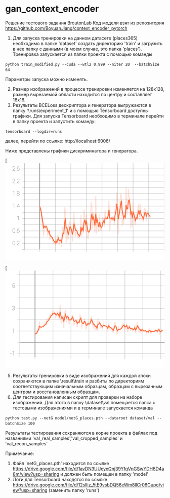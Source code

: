 # gan_context_encoder
Решение тестового задания BroutonLab
Код модели взят из репозитория https://github.com/BoyuanJiang/context_encoder_pytorch

1. Для запуска тренировки на данном датасете (places365) необходимо в папке 'dataset' создать директорию 'train' и загрузить в нее папку с данными (в моем случае, это папка 'places'). Тренировка запускается из папки проекта с помощью команды 

 `python train_modified.py --cuda --wtl2 0.999 --niter 20  --batchSize 64 `
 
 Параметры запуска можно изменять. 
 
2. Размер изображений в процессе тренировки изменяется на 128х128,  размер вырезаемой области находится по центру и составляет 16х16.
3. Результаты BCELoss дескриптора и генератора выгружаются в папку '\runs\experiment_1' и с помощью Tensorboard доступны графики. Для запуска Tensorboard необходимо в терминале перейти в папку проекта и запустить команду: 

`tensorboard --logdir=runs`

далее, перейти по ссылке: http://localhost:6006/

Ниже представлены графики дискриминатора и генератора.

[![Дискриминатор:](https://github.com/RivkinMikhail/gan_context_encoder/blob/main/dis_loss.svg)


[![Генератор](https://github.com/RivkinMikhail/gan_context_encoder/blob/main/gen_loss.svg)

5. Результаты тренировки в виде изображений для каждой эпохи сохраняются в папке \result\train и разбиты по директориям соответствующим изначальным образцам, образцам с вырезанным центром и восстановленным образцам.
6. Для тестирования написан скрипт для проверки на наборе изображений. Для этого в папку \dataset\val помещается папка с тестовыми изображениями и в терминале запускается команда 

  `python test.py --netG model/netG_places.pth --dataroot dataset/val --batchSize 100`
  
 Результаты  тестирования сохраняются в корне проекта в файлах под названиями 'val_real_samples','val_cropped_samples' и 'val_recon_samples'

Примечание: 
1. Файл 'netG_places.pth' находится по ссылке https://drive.google.com/file/d/1avDN3UUeyeQnj39YfqVnGSwYDH6D4a8m/view?usp=sharing и должен быть помещен в папку 'model' 
2. Логи для Tensorboard находятся по ссылке https://drive.google.com/file/d/12slIiz_5tE9vsbDQ56eWm8llCr06Gupo/view?usp=sharing (заменить папку 'runs') 
